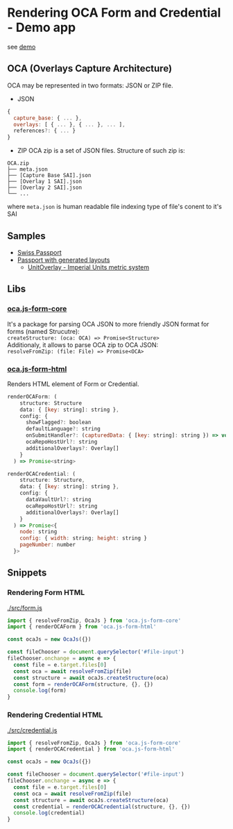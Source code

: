 # Rendering OCA Form and Credential - Demo app

see [demo](https://demo.oca.argo.colossi.network/)

## OCA (Overlays Capture Architecture)

OCA may be represented in two formats: JSON or ZIP file.

- JSON

```js
{
  capture_base: { ... },
  overlays: [ { ... }, { ... }, ... ],
  references?: { ... }
}
```

- ZIP
OCA zip is a set of JSON files. Structure of such zip is:

```
OCA.zip
├── meta.json
├── [Capture Base SAI].json
├── [Overlay 1 SAI].json
├── [Overlay 2 SAI].json
└── ...
```

where `meta.json` is human readable file indexing type of file's conent to it's SAI

## Samples

- [Swiss Passport](https://repository.oca.argo.colossi.network/api/v0.1/schemas/EhazunOoGkNev9uFphZK_nI1o80MkioiLRrf_FlPMUsM/archive)
- [Passport with generated layouts](https://repository.oca.argo.colossi.network/api/v0.1/schemas/EoD3kLMX7PoXkAbF3rOan0FOB8lRAa20V6ohlH9_lFF0/archive)
  - [UnitOverlay - Imperial Units metric system](https://repository.oca.argo.colossi.network/api/v0.1/namespaces/demo/schemas/EO2b-kWBd5q4B-mVj2rGIng6-9xNUoszO_FZN_njcU18/archive)

## Libs

### [oca.js-form-core](https://github.com/THCLab/oca.js-form-core)

It's a package for parsing OCA JSON to more friendly JSON format for forms
(named Strucutre):  
`createStructure: (oca: OCA) => Promise<Structure>`  
Additionaly, it allows to parse OCA zip to OCA JSON:  
`resolveFromZip: (file: File) => Promise<OCA>`

### [oca.js-form-html](https://github.com/THCLab/oca.js-form-html)

Renders HTML element of Form or Credential.  

```js
renderOCAForm: (
    structure: Structure
    data: { [key: string]: string },
    config: {
      showFlagged?: boolean
      defaultLanguage?: string
      onSubmitHandler?: (capturedData: { [key: string]: string }) => void
      ocaRepoHostUrl?: string
      additionalOverlays?: Overlay[]
    }
  ) => Promise<string>
```

```js
renderOCACredential: (
    structure: Structure,
    data: { [key: string]: string },
    config: {
      dataVaultUrl?: string
      ocaRepoHostUrl?: string
      additionalOverlays?: Overlay[]
    }
  ) => Promise<{
    node: string
    config: { width: string; height: string }
    pageNumber: number
  }>
```

## Snippets

### Rendering Form HTML

[./src/form.js](./src/form.js)

```js
import { resolveFromZip, OcaJs } from 'oca.js-form-core'
import { renderOCAForm } from 'oca.js-form-html'

const ocaJs = new OcaJs({})

const fileChooser = document.querySelector('#file-input')
fileChooser.onchange = async e => {
  const file = e.target.files[0]
  const oca = await resolveFromZip(file)
  const structure = await ocaJs.createStructure(oca)
  const form = renderOCAForm(structure, {}, {})
  console.log(form)
}
```

### Rendering Credential HTML

[./src/credential.js](./src/credential.js)

```js
import { resolveFromZip, OcaJs } from 'oca.js-form-core'
import { renderOCACredential } from 'oca.js-form-html'

const ocaJs = new OcaJs({})

const fileChooser = document.querySelector('#file-input')
fileChooser.onchange = async e => {
  const file = e.target.files[0]
  const oca = await resolveFromZip(file)
  const structure = await ocaJs.createStructure(oca)
  const credential = renderOCACredential(structure, {}, {})
  console.log(credential)
}
```

